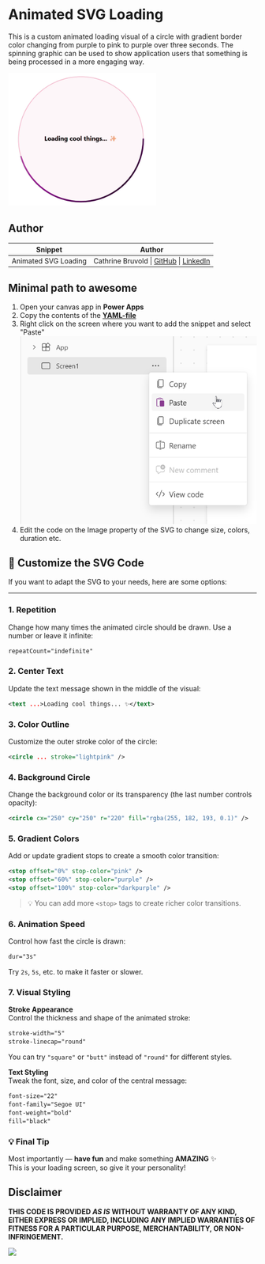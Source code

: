 # Animated SVG Loading

This is a custom animated loading visual of a circle with gradient border color changing from purple to pink to purple over three seconds. The spinning graphic can be used to show application users that something is being processed in a more engaging way. 

<img src="./assets/Animated_SVG_Loading.gif" alt="Video of Animated SVG Loading" width="300">

## Author

Snippet | Author  
--------|----------
Animated SVG Loading | Cathrine Bruvold \| [GitHub](https://github.com/cathrinebruvold) \| [LinkedIn](https://www.linkedin.com/in/cathrine-bruvold-b91b2113/)

## Minimal path to awesome

1. Open your canvas app in **Power Apps**
1. Copy the contents of the **[YAML-file](./source/animated-svg-loading.pa.yaml)** 
1. Right click on the screen where you want to add the snippet and select "Paste"
    ![View of the paste code button](./assets/paste.png)
1. Edit the code on the Image property of the SVG to change size, colors, duration etc. 

## 🎨 Customize the SVG Code

If you want to adapt the SVG to your needs, here are some options:

---

### 1. Repetition

Change how many times the animated circle should be drawn. Use a number or leave it infinite:

```xml
repeatCount="indefinite"
```

### 2. Center Text

Update the text message shown in the middle of the visual:

```xml
<text ...>Loading cool things... ✨</text>
```

### 3. Color Outline

Customize the outer stroke color of the circle:

```xml
<circle ... stroke="lightpink" />
```

### 4. Background Circle

Change the background color or its transparency (the last number controls opacity):

```xml
<circle cx="250" cy="250" r="220" fill="rgba(255, 182, 193, 0.1)" />
```

### 5. Gradient Colors

Add or update gradient stops to create a smooth color transition:

```xml
<stop offset="0%" stop-color="pink" />
<stop offset="60%" stop-color="purple" />
<stop offset="100%" stop-color="darkpurple" />
```

> 💡 You can add more `<stop>` tags to create richer color transitions.

### 6. Animation Speed

Control how fast the circle is drawn:

```xml
dur="3s"
```

Try `2s`, `5s`, etc. to make it faster or slower.

### 7. Visual Styling

**Stroke Appearance**  
Control the thickness and shape of the animated stroke:

```xml
stroke-width="5"
stroke-linecap="round"
```

You can try `"square"` or `"butt"` instead of `"round"` for different styles.

**Text Styling**  
Tweak the font, size, and color of the central message:

```xml
font-size="22"
font-family="Segoe UI"
font-weight="bold"
fill="black"
```

### 💡 Final Tip

Most importantly — **have fun** and make something **AMAZING** ✨  
This is your loading screen, so give it your personality!

## Disclaimer

**THIS CODE IS PROVIDED *AS IS* WITHOUT WARRANTY OF ANY KIND, EITHER EXPRESS OR IMPLIED, INCLUDING ANY IMPLIED WARRANTIES OF FITNESS FOR A PARTICULAR PURPOSE, MERCHANTABILITY, OR NON-INFRINGEMENT.**

<img src="https://m365-visitor-stats.azurewebsites.net/powerplatform-snippets/power-apps/animated-svg-loading" aria-hidden="true" />
